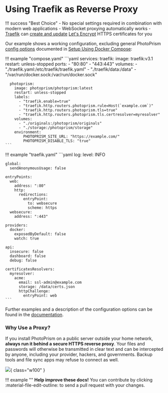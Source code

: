 # Using Traefik as Reverse Proxy

!!! success "Best Choice"
    - No special settings required in combination with modern web applications
    - WebSocket proxying automatically works
    - [Traefik](https://doc.traefik.io/traefik/) can [create and update](https://doc.traefik.io/traefik/user-guides/docker-compose/acme-http/)  [Let's Encrypt](https://letsencrypt.org/) HTTPS certificates for you

Our example shows a working configuration, excluding general PhotoPrism [config options](../config-options.md) 
documented in [Setup Using Docker Compose](../docker-compose.md):

!!! example "compose.yaml"
    ```yaml
    services:
      traefik:
        image: traefik:v3.1
        restart: unless-stopped
        ports:
          - "80:80"
          - "443:443"
        volumes:
          - "./traefik.yaml:/etc/traefik/traefik.yaml"
          - "./traefik/data:/data"
          - "/var/run/docker.sock:/var/run/docker.sock"

      photoprism:
        image: photoprism/photoprism:latest
        restart: unless-stopped
        labels:
          - "traefik.enable=true"
          - "traefik.http.routers.photoprism.rule=Host(`example.com`)"
          - "traefik.http.routers.photoprism.tls=true"
          - "traefik.http.routers.photoprism.tls.certresolver=myresolver" 
        volumes:
          - "./originals:/photoprism/originals"
          - "./storage:/photoprism/storage"
        environment:
            PHOTOPRISM_SITE_URL: "https://example.com/"
            PHOTOPRISM_DISABLE_TLS: "true"
    ```

!!! example "traefik.yaml"
    ```yaml
    log:
      level: INFO

    global:
      sendAnonymousUsage: false

    entryPoints:
      web:
        address: ":80"
        http:
          redirections:
            entryPoint:
              to: websecure
              scheme: https
      websecure:
        address: ":443"

    providers:
      docker:
        exposedByDefault: false
        watch: true
    
    api:
      insecure: false
      dashboard: false
      debug: false
    
    certificatesResolvers:
      myresolver:
        acme:
          email: ssl-admin@example.com
          storage: /data/certs.json
          httpChallenge:
            entryPoint: web
    ```

Further examples and a description of the configuration options can be found in the [documentation](https://doc.traefik.io/traefik/user-guides/docker-compose/basic-example/).

### Why Use a Proxy? ###

If you install PhotoPrism on a public server outside your home network, **always run it behind a secure
HTTPS reverse proxy**. Your files and passwords will otherwise be transmitted in clear text and can be intercepted
by anyone, including your provider, hackers, and governments. Backup tools and file sync apps may refuse to
connect as well.

![](https://dl.photoprism.app/img/diagrams/reverse-proxy.svg){ class="w100" }

!!! example ""
    **Help improve these docs!** You can contribute by clicking :material-file-edit-outline: to send a pull request with your changes.
